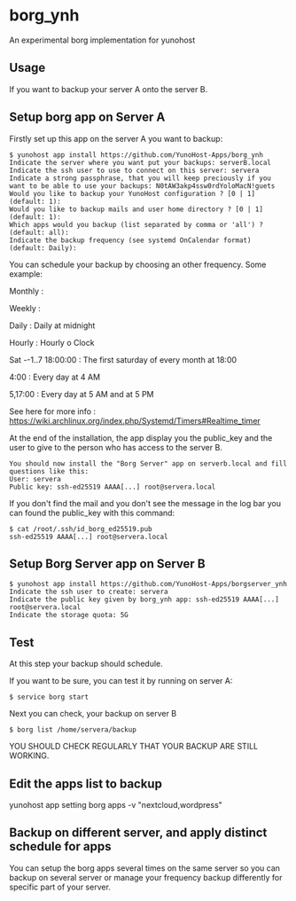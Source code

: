 # borg_ynh
An experimental borg implementation for yunohost

## Usage
If you want to backup your server A onto the server B.

## Setup borg app on Server A
Firstly set up this app on the server A you want to backup:

```
$ yunohost app install https://github.com/YunoHost-Apps/borg_ynh
Indicate the server where you want put your backups: serverB.local
Indicate the ssh user to use to connect on this server: servera
Indicate a strong passphrase, that you will keep preciously if you want to be able to use your backups: N0tAW3akp4ssw0rdYoloMacN!guets
Would you like to backup your YunoHost configuration ? [0 | 1] (default: 1):
Would you like to backup mails and user home directory ? [0 | 1] (default: 1):
Which apps would you backup (list separated by comma or 'all') ? (default: all):
Indicate the backup frequency (see systemd OnCalendar format) (default: Daily):
```

You can schedule your backup by choosing an other frequency. Some example:

Monthly : 

Weekly : 

Daily : Daily at midnight

Hourly : Hourly o Clock

Sat *-*-1..7 18:00:00 : The first saturday of every month at 18:00

4:00 : Every day at 4 AM

5,17:00 : Every day at 5 AM and at 5 PM

See here for more info : https://wiki.archlinux.org/index.php/Systemd/Timers#Realtime_timer

At the end of the installation, the app display you the public_key and the user to give to the person who has access to the server B.
```
You should now install the "Borg Server" app on serverb.local and fill questions like this:
User: servera
Public key: ssh-ed25519 AAAA[...] root@servera.local
```

If you don't find the mail and you don't see the message in the log bar you can found the public_key with this command:
```
$ cat /root/.ssh/id_borg_ed25519.pub
ssh-ed25519 AAAA[...] root@servera.local
```

## Setup Borg Server app on Server B

```
$ yunohost app install https://github.com/YunoHost-Apps/borgserver_ynh
Indicate the ssh user to create: servera
Indicate the public key given by borg_ynh app: ssh-ed25519 AAAA[...] root@servera.local
Indicate the storage quota: 5G
```

## Test
At this step your backup should schedule.

If you want to be sure, you can test it by running on server A:
```
$ service borg start
```

Next you can check, your backup on server B
```
$ borg list /home/servera/backup
```

YOU SHOULD CHECK REGULARLY THAT YOUR BACKUP ARE STILL WORKING.

## Edit the apps list to backup

yunohost app setting borg apps -v "nextcloud,wordpress"

## Backup on different server, and apply distinct schedule for apps

You can setup the borg apps several times on the same server so you can backup on several server or manage your frequency backup differently for specific part of your server.
